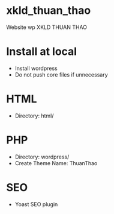# xkld_thuan_thao
Website wp XKLD THUAN THAO

# Install at local
- Install wordpress
- Do not push core files if unnecessary

# HTML
- Directory: html/

# PHP
- Directory: wordpress/
- Create Theme Name: ThuanThao

# SEO
- Yoast SEO plugin